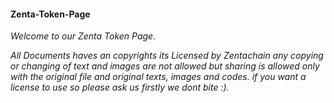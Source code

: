 #### Zenta-Token-Page

*Welcome to our Zenta Token Page.*

*All Documents haves an copyrights its Licensed by Zentachain any copying or changing of text and images are not allowed but sharing is* *allowed only with the original file and original texts, images and codes.*
*if you want a license to use so please ask us firstly we dont bite :).*
